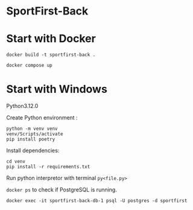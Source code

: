 # SportFirst-Back

# Start with Docker 

``docker build -t sportfirst-back .``

``docker compose up``

# Start with Windows

Python3.12.0

Create Python environment : 

    python -m venv venv
    venv/Scripts/activate
    pip install poetry

Install dependencies: 

    cd venv
    pip install -r requirements.txt

Run python interpretor with terminal ``py<file.py>``



``docker ps`` to check if PostgreSQL is running.

``docker exec -it sportfirst-back-db-1 psql -U postgres -d sportfirst``